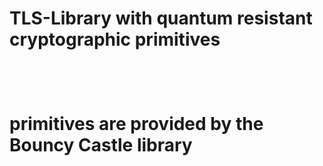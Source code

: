 <h1>TLS-Library with quantum resistant cryptographic primitives<h1/> <br>


<p>primitives are provided by the Bouncy Castle library</p>
